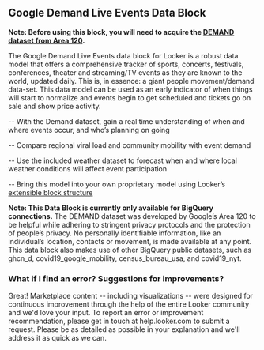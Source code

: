 ## Google Demand Live Events Data Block


**Note: Before using this block, you will need to acquire the [DEMAND dataset from Area 120](https://console.cloud.google.com/marketplace/details/demand-public/demand-live-event-tracker).**

The Google Demand Live Events data block for Looker is a robust data model that offers a comprehensive tracker of sports, concerts, festivals, conferences, theater and streaming/TV events as they are known to the world, updated daily. This is, in essence: a giant people movement/demand data-set. This data model can be used as an early indicator of when things will start to normalize and events begin to get scheduled and tickets go on sale and show price activity.

-- With the Demand dataset, gain a real time understanding of when and where events occur, and who’s planning on going

-- Compare regional viral load and community mobility with event demand

-- Use the included weather dataset to forecast when and where local weather conditions will affect event participation

-- Bring this model into your own proprietary model using Looker’s [extensible block structure](https://docs.looker.com/data-modeling/marketplace/customize-blocks)



**Note: This Data Block is currently only available for BigQuery connections.**
The DEMAND dataset was developed by Google’s Area 120 to be helpful while adhering to stringent privacy protocols and the protection of people’s privacy. No personally identifiable information, like an individual’s location, contacts or movement, is made available at any point. This data block also makes use of other BigQuery public datasets, such as ghcn_d, covid19_google_mobility, census_bureau_usa, and covid19_nyt.


### What if I find an error? Suggestions for improvements?
Great! Marketplace content -- including visualizations -- were designed for continuous improvement through the help of the entire Looker community and we'd love your input. To report an error or improvement recommendation, please get in touch at help.looker.com to submit a request. Please be as detailed as possible in your explanation and we'll address it as quick as we can.
